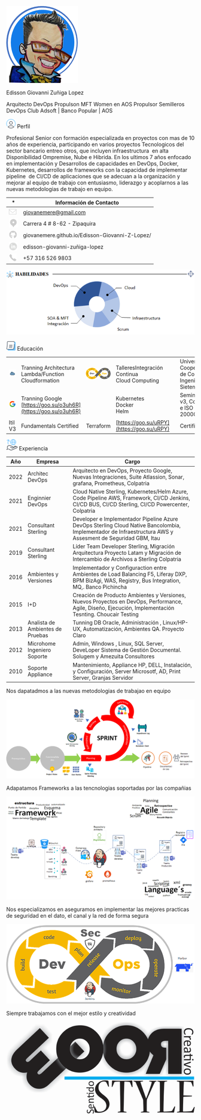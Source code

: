 ![1664253272022](image/README/1664253272022.png)

Edisson Giovanni Zuñiga Lopez

Arquitecto DevOps
Propulson MFT Women en AOS
Propulsor Semilleros DevOps Club Adsoft | Banco Popular | AOS

![1664252568473](image/README/1664252568473.png) Perfil 

Profesional Senior con formación especializada en proyectos con mas de 10 años de experiencia,
participando en varios proyectos Tecnologicos del sector bancario entreo otros, que incluyen infraestructura 
en alta Disponibilidad Ompremise, Nube e Hibrida. En los ultimos 7 años enfocado en implementación y Desarrollos
de capacidades en DevOps, Docker, Kubernetes, desarrollos de frameworks con la capacidad de implementar pipeline 
de CI/CD de aplicaciones que se adecuan a la organización y mejorar al equipo de trabajo con entusiasmo, liderazgo
y acoplarnos a las nuevas metodologias de trabajo en equipo.

| *                                              | Información de Contacto                        |
| ---------------------------------------------- | ----------------------------------------------- |
| ![1664250164543](image/README/1664250164543.png) | giovanemere@gmail.com                           |
| ![1664250169838](image/README/1664250169838.png) | Carrera 4 # 8-62 - Zipaquira                    |
| ![1664250180878](image/README/1664250180878.png) | giovanemere.github.io/Edisson-Giovanni-Z-Lopez/ |
| ![1664250186800](image/README/1664250186800.png) | edisson-giovanni-zuñiga-lopez                  |
| ![1664250190937](image/README/1664250190937.png) | +57 316 526 9803                                |

![1664250249412](image/README/1664250249412.png)

![1664252550554](image/README/1664252550554.png) Educación

|                                                |                                                                  |                                                |                                                    |                                                |                                                               |
| ---------------------------------------------- | ---------------------------------------------------------------- | ---------------------------------------------- | -------------------------------------------------- | ---------------------------------------------- | ------------------------------------------------------------- |
| ![1664250958315](image/README/1664250958315.png) | Tranning Architectura<br />Lambda/Function<br />Cloudformation   | ![1664251026492](image/README/1664251026492.png) | TalleresIntegración Continua<br />Cloud Computing | ![1664251085960](image/README/1664251085960.png) | Univeridad Cooperativa de Colombia<br />Ingeniero de Sietemas |
| ![1664250998627](image/README/1664250998627.png) | Tranning Google<br />[https://goo.su/o3uh6R](https://goo.su/o3uh6R) |                                                | Kubernetes<br />Docker<br />Helm                   | ![1664251100477](image/README/1664251100477.png) | Seminario Itil v3, Cobit 5 e ISO 20000:2011                 |
| Itil V3                                        | Fundamentals Certified                                           | Terraform                                      | [https://goo.su/uRPY](https://goo.su/uRPY)            | ![1664251220565](image/README/1664251220565.png) | Certified                                                     |

![1664252534295](image/README/1664252534295.png) Experiencia

| Año | Empresa                          | Cargo                                                                                                                                                        |
| ---- | -------------------------------- | ------------------------------------------------------------------------------------------------------------------------------------------------------------ |
| 2022 | Architec DevOps                  | Arquitecto en DevOps, Proyecto Google, Nuevas Integraciones, Suite Atlassion, Sonar, grafana, Prometheus, Colpatria                                          |
| 2021 | Enginnier DevOps                 | Cloud Native Sterling, Kubernetes/Helm Azure, Code Pipeline AWS, Framework, CI/CD Jenkins, CI/CD BUS, CI/CD Sterling, CI/CD Powercenter, Colpatria           |
| 2021 | Consultant Sterling              | Developer e Implementador Pipeline Azure DevOps Sterling Cloud Native Bancolombia, Implementador de Infraestructura AWS y Assesment de Seguridad GBM, Itau   |
| 2019 | Consultant Sterling              | Líder Team Developer Sterling, Migración Arquitectura Proyecto Latam y Migración de Intercambio de Archivos a Sterling Colpatria                          |
| 2016 | Ambientes y Versiones            | Implementador y Configuraction entre Ambientes de Load Balancing F5, Liferay DXP, BPM BizAgi, WAS, Registry, Bus Integration, MQ,. Banco Pichincha           |
| 2015 | I+D                              | Creación de Producto Ambientes y Versiones, Nuevos Proyectos en DevOps, Performance, Agile, Diseño, Ejecución, Implementación Tesnting. Choucair Testing |
| 2013 | Analista de Ambientes de Pruebas | Tunning DB Oracle, Administración , Linux/HP-UX, Automatización, Ambientes QA. Proyecto Claro                                                              |
| 2012 | Microhome Ingeniero  Soporte     | Admin, Windows , Linux, SQL Server, DeveLoper Sistema de Gestión Documental. Solugem y Amezuita Consultores                                                 |
| 2010 | Soporte Appliance                | Mantenimiento, Appliance HP, DELL, Instalación, y Configuración, Server Microsotf, AD, Print Server, Granjas Servidor                                      |

Nos dapatadmos a las nuevas metodologias de trabajao en equipo

![1664253519353](image/README/1664253519353.png)

Adapatamos Frameworks a las tencnologias soportadas por las compañias

![1664253534812](image/README/1664253534812.png)

Nos especializamos en aseguramos en implementar las mejores practicas de seguridad en el dato, el canal y la red de forma segura

![1664253596971](image/README/1664253596971.png)

Siempre trabajamos con el mejor estilo y creatividad

![1664253636490](image/README/1664253636490.png)
